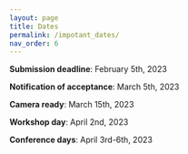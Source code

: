 ```yaml
---
layout: page
title: Dates
permalink: /impotant_dates/
nav_order: 6
---
```


<strong>Submission deadline</strong>: February 5th, 2023

<strong>Notification of acceptance</strong>: March 5th, 2023

<strong>Camera ready</strong>: March 15th, 2023

<strong>Workshop day</strong>: April 2nd, 2023

<strong>Conference days</strong>: April 3rd-6th, 2023

